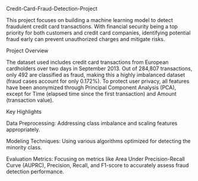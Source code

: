 Credit-Card-Fraud-Detection-Project

This project focuses on building a machine learning model to detect fraudulent credit card transactions. With financial security being a top priority for both customers and credit card companies, identifying potential fraud early can prevent unauthorized charges and mitigate risks.

Project Overview

The dataset used includes credit card transactions from European cardholders over two days in September 2013. Out of 284,807 transactions, only 492 are classified as fraud, making this a highly imbalanced dataset (fraud cases account for only 0.172%). To protect user privacy, all features have been anonymized through Principal Component Analysis (PCA), except for Time (elapsed time since the first transaction) and Amount (transaction value).

Key Highlights

Data Preprocessing: Addressing class imbalance and scaling features appropriately.

Modeling Techniques: Using various algorithms optimized for detecting the minority class.

Evaluation Metrics: Focusing on metrics like Area Under Precision-Recall Curve (AUPRC), Precision, Recall, and F1-score to accurately assess fraud detection performance.
